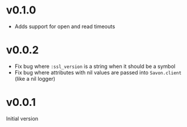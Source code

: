 # v0.1.0

- Adds support for open and read timeouts

# v0.0.2

- Fix bug where `:ssl_version` is a string when it should be a symbol
- Fix bug where attributes with nil values are passed into `Savon.client` (like a nil logger)

# v0.0.1

Initial version
